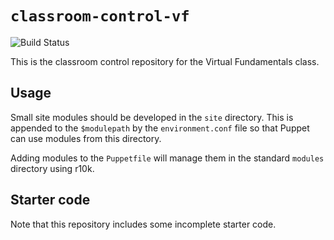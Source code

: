 # `classroom-control-vf`
![Build Status](https://camo.githubusercontent.com/650964740d7a241c378929f280edcc4ac8ca66f0/68747470733a2f2f7472617669732d63692e6f72672f726e6f76616b313938382f636c617373726f6f6d2d636f6e74726f6c2d76662e7376673f6272616e63683d70726f64756374696f6e)

This is the classroom control repository for the Virtual Fundamentals class.

## Usage

Small site modules should be developed in the `site` directory. This is appended
to the `$modulepath` by the `environment.conf` file so that Puppet can use modules
from this directory.

Adding modules to the `Puppetfile` will manage them in the standard `modules`
directory using r10k.

## Starter code

Note that this repository includes some incomplete starter code.

